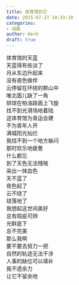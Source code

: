 ```yaml
---  
title: 体育馆的它  
date: 2015-07-27 18:33:28  
categories:  
- 诗歌  
author: Herb  
draft: true
---  
```

体育馆的天蓝  
天蓝得有些淡了    
月从东边升起来  
没有夜色做伴    
云停留在环绕的群山中  
唯北面儿缺了一角    
排球在柏油路面上飞旋  
找不到光滑场地着陆    
这体育馆为青运会建  
不为青年人开    
满城阳光灿烂  
我找不到一个地方躲闪  
那时欢乐地疲惫  
什么都忘    
到了天色无法残喘  
染出一抹血色  
天不蓝了  
夜色起了  
云不绕了  
球落地了    
我想起这世间美好  
总有瑕疵可辨  
光鲜底下  
总不完美    
那么我啊  
要不要去努力一把  
自然的轨迹无法干涉  
人事的缺位可以填补  
我不遗余力  
让它不留余地